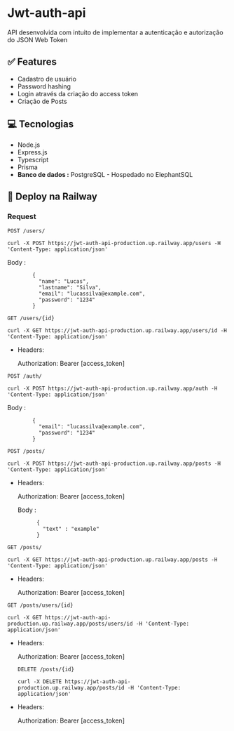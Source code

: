 # Jwt-auth-api

API desenvolvida com intuito de implementar a autenticação e autorização do JSON Web Token

## ✅ Features

- Cadastro de usuário
- Password hashing
- Login através da criação do access token
- Criação de Posts

## 💻 Tecnologias

- Node.js
- Express.js
- Typescript
- Prisma
- **Banco de dados :** PostgreSQL - Hospedado no ElephantSQL

## 🚀 Deploy na Railway

### Request

`POST /users/`

    curl -X POST https://jwt-auth-api-production.up.railway.app/users -H 'Content-Type: application/json'

Body :

            {
              "name": "Lucas",
              "lastname": "Silva",
              "email": "lucassilva@example.com",
              "password": "1234"
            }

`GET /users/{id}`

    curl -X GET https://jwt-auth-api-production.up.railway.app/users/id -H 'Content-Type: application/json'

- Headers:

  Authorization: Bearer [access_token]

`POST /auth/`

    curl -X POST https://jwt-auth-api-production.up.railway.app/auth -H 'Content-Type: application/json'

Body :

            {
              "email": "lucassilva@example.com",
              "password": "1234"
            }

`POST /posts/`

    curl -X POST https://jwt-auth-api-production.up.railway.app/posts -H 'Content-Type: application/json'

- Headers:

  Authorization: Bearer [access_token]

  Body :

            {
              "text" : "example"
            }

`GET /posts/`

    curl -X GET https://jwt-auth-api-production.up.railway.app/posts -H 'Content-Type: application/json'

- Headers:

  Authorization: Bearer [access_token]

`GET /posts/users/{id}`

    curl -X GET https://jwt-auth-api-production.up.railway.app/posts/users/id -H 'Content-Type: application/json'

- Headers:

  Authorization: Bearer [access_token]

  `DELETE /posts/{id}`

      curl -X DELETE https://jwt-auth-api-production.up.railway.app/posts/id -H 'Content-Type: application/json'

- Headers:

  Authorization: Bearer [access_token]
